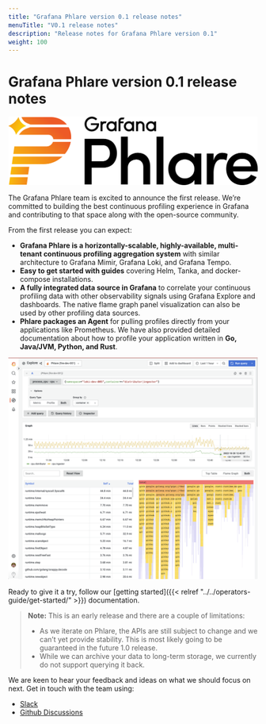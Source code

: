 ```yaml
---
title: "Grafana Phlare version 0.1 release notes"
menuTitle: "V0.1 release notes"
description: "Release notes for Grafana Phlare version 0.1"
weight: 100
---
```


# Grafana Phlare version 0.1 release notes

![Grafana Phlare Logo](phlare-logo.png)


The Grafana Phlare team is excited to announce the first release. We’re committed to building the best continuous profiling experience in Grafana and contributing to that space along with the open-source community.

From the first release you can expect:

- **Grafana Phlare is a horizontally-scalable, highly-available, multi-tenant continuous profiling aggregation system** with similar architecture to Grafana Mimir, Grafana Loki, and Grafana Tempo.
- **Easy to get started with guides** covering Helm, Tanka, and docker-compose installations.
- **A fully integrated data source in Grafana** to correlate your continuous profiling data with other observability signals using Grafana Explore and dashboards. The native flame graph panel visualization can also be used by other profiling data sources.
- **Phlare packages an Agent** for pulling profiles directly from your applications like Prometheus. We have also provided detailed documentation about how to profile your application written in **Go, Java/JVM, Python, and Rust**.

![Grafana Phlare UI](phlare-ui.png)

Ready to give it a try, follow our [getting started]({{< relref "../../operators-guide/get-started/" >}}) documentation.

> **Note:** This is an early release and there are a couple of limitations:
>
> - As we iterate on Phlare, the APIs are still subject to change and we can’t yet provide stability. This is most likely going to be guaranteed in the future 1.0 release.
> - While we can archive your data to long-term storage, we currently do not support querying it back.

We are keen to hear your feedback and ideas on what we should focus on next. Get in touch with the team using:

- [Slack](https://grafana.slack.com/archives/C047CCW6YM8)
- [Github Discussions](https://github.com/grafana/phlare/discussions)
